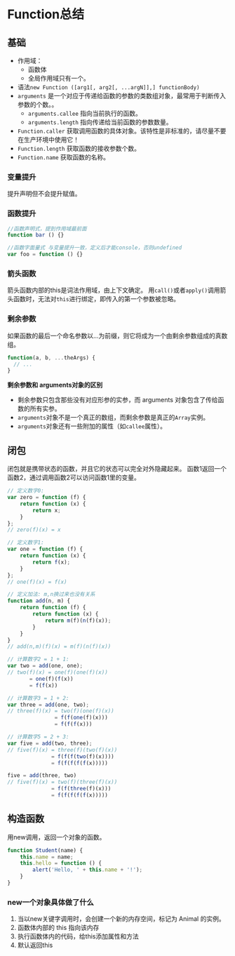 # Function总结

## 基础

* 作用域：
  * 函数体
  * 全局作用域只有一个。
* 语法`new Function ([arg1[, arg2[, ...argN]],] functionBody)`
* `arguments` 是一个对应于传递给函数的参数的类数组对象，最常用于判断传入参数的个数。。
  * `arguments.callee` 指向当前执行的函数。
  * `arguments.length` 指向传递给当前函数的参数数量。
* `Function.caller` 获取调用函数的具体对象。该特性是非标准的，请尽量不要在生产环境中使用它！
* `Function.length` 获取函数的接收参数个数。
* `Function.name` 获取函数的名称。

### 变量提升

提升声明但不会提升赋值。

### 函数提升

```js
//函数声明式，提到作用域最前面
function bar () {}

//函数字面量式 与变量提升一致，定义后才能console，否则undefined
var foo = function () {}
```

### 箭头函数

箭头函数内部的this是词法作用域，由上下文确定。
用`call()`或者`apply()`调用箭头函数时，无法对`this`进行绑定，即传入的第一个参数被忽略。

### 剩余参数

如果函数的最后一个命名参数以...为前缀，则它将成为一个由剩余参数组成的真数组。

```js
function(a, b, ...theArgs) {
  // ...
}
```

**剩余参数和 arguments对象的区别**

* 剩余参数只包含那些没有对应形参的实参，而 arguments 对象包含了传给函数的所有实参。
* `arguments`对象不是一个真正的数组，而剩余参数是真正的`Array`实例。
* `arguments`对象还有一些附加的属性（如`callee`属性）。

## 闭包

闭包就是携带状态的函数，并且它的状态可以完全对外隐藏起来。
函数1返回一个函数2，通过调用函数2可以访问函数1里的变量。

```js
// 定义数字0:
var zero = function (f) {
    return function (x) {
        return x;
    }
};
// zero(f)(x) = x

// 定义数字1:
var one = function (f) {
    return function (x) {
        return f(x);
    }
};
// one(f)(x) = f(x)

// 定义加法: m,n换过来也没有关系
function add(n, m) {
    return function (f) {
        return function (x) {
            return m(f)(n(f)(x));
        }
    }
}
// add(n,m)(f)(x) = m(f)(n(f)(x))

// 计算数字2 = 1 + 1:
var two = add(one, one);
// two(f)(x) = one(f)(one(f)(x))
       = one(f)(f(x))
       = f(f(x))

// 计算数字3 = 1 + 2:
var three = add(one, two);
// three(f)(x) = two(f)(one(f)(x))
               = f(f(one(f)(x)))
               = f(f(f(x)))

// 计算数字5 = 2 + 3:
var five = add(two, three);
// five(f)(x) = three(f)(two(f)(x))
              = f(f(f(two(f)(x))))
              = f(f(f(f(f(x)))))

five = add(three, two)
// five(f)(x) = two(f)(three(f)(x))
              = f(f(three(f)(x)))
              = f(f(f(f(f(x)))))
```

## 构造函数

用new调用，返回一个对象的函数。

```js
function Student(name) {
    this.name = name;
    this.hello = function () {
        alert('Hello, ' + this.name + '!');
    }
}
```

### new一个对象具体做了什么

1. 当以new关键字调用时，会创建一个新的内存空间，标记为 Animal 的实例。
2. 函数体内部的 this 指向该内存
3. 执行函数体内的代码，给this添加属性和方法
4. 默认返回this
